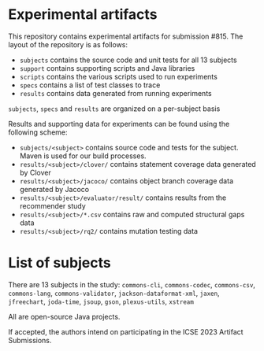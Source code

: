 # Experimental artifacts

This repository contains experimental artifacts for submission #815. 
The layout of the repository is as follows:

* `subjects` contains the source code and unit tests for all 13 subjects
* `support` contains supporting scripts and Java libraries
* `scripts` contains the various scripts used to run experiments
* `specs` contains a list of test classes to trace
* `results` contains data generated from running experiments

`subjects`, `specs` and `results` are organized on a per-subject basis

Results and supporting data for experiments can be found using the following scheme:
* `subjects/<subject>` contains source code and tests for the subject. Maven is used for our build processes. 
* `results/<subject>/clover/` contains statement coverage data generated by Clover
* `results/<subject>/jacoco/` contains object branch coverage data generated by Jacoco
* `results/<subject>/evaluator/result/` contains results from the recommender study
* `results/<subject>/*.csv` contains raw and computed structural gaps data
* `results/<subject>/rq2/` contains mutation testing data

# List of subjects
There are 13 subjects in the study: `commons-cli`, `commons-codec`, `commons-csv`, `commons-lang`, `commons-validator`, `jackson-dataformat-xml`, `jaxen`, `jfreechart`, `joda-time`, `jsoup`, `gson`, `plexus-utils`, `xstream`

All are open-source Java projects.

If accepted, the authors intend on participating in the ICSE 2023 Artifact Submissions.
